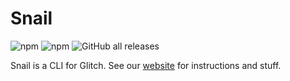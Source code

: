 # Snail

![npm](https://img.shields.io/npm/v/glitch-snail)
![npm](https://img.shields.io/npm/dt/glitch-snail)
![GitHub all releases](https://img.shields.io/github/downloads/wh0/snail-cli/total)

Snail is a CLI for Glitch.
See our [website](https://snail-cli.glitch.me) for instructions and stuff.
